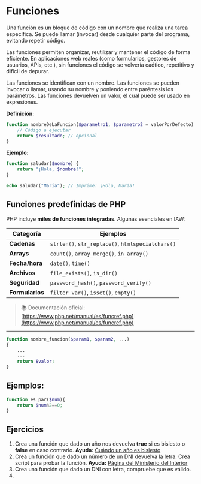 # Funciones
Una función es un bloque de código con un nombre que realiza una tarea específica. Se puede llamar (invocar) desde cualquier parte del programa, evitando repetir código.

Las funciones permiten organizar, reutilizar y mantener el código de forma eficiente. En aplicaciones web reales (como formularios, gestores de usuarios, APIs, etc.), sin funciones el código se volvería caótico, repetitivo y difícil de depurar.

Las funciones se identifican con un nombre. Las funciones se pueden invocar o llamar, usando su nombre y poniendo entre paréntesis los parámetros. Las funciones devuelven un valor, el cual puede ser usado en expresiones.

**Definición:**
```php
function nombreDeLaFuncion($parametro1, $parametro2 = valorPorDefecto) {
    // Código a ejecutar
    return $resultado; // opcional
}
```

**Ejemplo:**
```php
function saludar($nombre) {
    return "¡Hola, $nombre!";
}

echo saludar("María"); // Imprime: ¡Hola, María!
```
## Funciones predefinidas de PHP
PHP incluye **miles de funciones integradas**. Algunas esenciales en IAW:

| Categoría | Ejemplos |
|---------|--------|
| **Cadenas** | `strlen()`, `str_replace()`, `htmlspecialchars()` |
| **Arrays** | `count()`, `array_merge()`, `in_array()` |
| **Fecha/hora** | `date()`, `time()` |
| **Archivos** | `file_exists()`, `is_dir()` |
| **Seguridad** | `password_hash()`, `password_verify()` |
| **Formularios** | `filter_var()`, `isset()`, `empty()` |

> 📚 Documentación oficial: [https://www.php.net/manual/es/funcref.php](https://www.php.net/manual/es/funcref.php)

---

```php
function nombre_funcion($param1, $param2, ...)
{
    ...
    ...
    return $valor;
}
```

## Ejemplos:
```php
function es_par($num){
    return $num%2==0;
}
```

## Ejercicios

1. Crea una función que dado un año nos devuelva **true** si es bisiesto o **false** en caso contrario. 
**Ayuda:** [Cuándo un año es bisiesto](https://es.wikipedia.org/wiki/A%C3%B1o_bisiesto#Algoritmo_computacional)
2. Crea un función que dado un número de un DNI devuelva la letra. Crea script para probar la función. 
**Ayuda:** [Página del Ministerio del Interior](https://www.interior.gob.es/opencms/es/servicios-al-ciudadano/tramites-y-gestiones/dni/calculo-del-digito-de-control-del-nif-nie/)
3. Crea una función que dado un DNI con letra, compruebe que es válido.
4. 